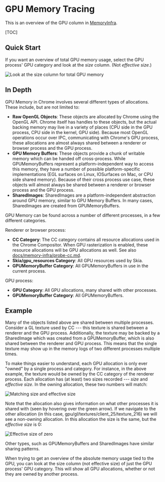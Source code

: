 # GPU Memory Tracing

This is an overview of the GPU column in [MemoryInfra][memory-infra].

[TOC]

## Quick Start

If you want an overview of total GPU memory usage, select the GPU process' GPU
category and look at the _size_ column. (Not _effective size_.)

![Look at the size column for total GPU memory][gpu-size-column]

[memory-infra]:    README.md
[gpu-size-column]: https://storage.googleapis.com/chromium-docs.appspot.com/c7d632c18d90d99e393ad0ade929f96e7d8243fe

## In Depth

GPU Memory in Chrome involves several different types of allocations. These
include, but are not limited to:

 * **Raw OpenGL Objects**: These objects are allocated by Chrome using the
   OpenGL API. Chrome itself has handles to these objects, but the actual
   backing memory may live in a variety of places (CPU side in the GPU process,
   CPU side in the kernel, GPU side). Because most OpenGL operations occur over
   IPC, communicating with Chrome's GPU process, these allocations are almost
   always shared between a renderer or browser process and the GPU process.
 * **GPU Memory Buffers**: These objects provide a chunk of writable memory
   which can be handed off cross-process. While GPUMemoryBuffers represent a
   platform-independent way to access this memory, they have a number of
   possible platform-specific implementations (EGL surfaces on Linux,
   IOSurfaces on Mac, or CPU side shared memory). Because of their cross
   process use case, these objects will almost always be shared between a
   renderer or browser process and the GPU process.
 * **SharedImages**: SharedImages are a platform-independent abstraction around GPU
   memory, similar to GPU Memory Buffers. In many cases, SharedImages are created
   from GPUMemoryBuffers.

GPU Memory can be found across a number of different processes, in a few
different categories.

Renderer or browser process:

 * **CC Category**: The CC category contains all resource allocations used in
   the Chrome Compositor. When GPU rasterization is enabled, these resource
   allocations will be GPU allocations as well. See also
   [docs/memory-infra/probe-cc.md][cc-memory].
 * **Skia/gpu_resources Category**: All GPU resources used by Skia.
 * **GPUMemoryBuffer Category**: All GPUMemoryBuffers in use in the current
   process.

GPU process:

 * **GPU Category**: All GPU allocations, many shared with other processes.
 * **GPUMemoryBuffer Category**: All GPUMemoryBuffers.

## Example

Many of the objects listed above are shared between multiple processes.
Consider a GL texture used by CC --- this texture is shared between a renderer
and the GPU process. Additionally, the texture may be backed by a SharedImage
which was created from a GPUMemoryBuffer, which is also shared between the
renderer and GPU process. This means that the single texture may show up in the
memory logs of two different processes multiple times.

To make things easier to understand, each GPU allocation is only ever "owned"
by a single process and category. For instance, in the above example, the
texture would be owned by the CC category of the renderer process. Each
allocation has (at least) two sizes recorded --- _size_ and _effective size_.
In the owning allocation, these two numbers will match:

![Matching size and effective size][owner-size]

Note that the allocation also gives information on what other processes it is
shared with (seen by hovering over the green arrow). If we navigate to the
other allocation (in this case, gpu/gl/textures/client_25/texture_216) we will
see a non-owning allocation. In this allocation the size is the same, but the
_effective size_ is 0:

![Effective size of zero][non-owner-size]

Other types, such as GPUMemoryBuffers and SharedImages have similar sharing
patterns.

When trying to get an overview of the absolute memory usage tied to the GPU,
you can look at the size column (not effective size) of just the GPU process'
GPU category. This will show all GPU allocations, whether or not they are owned
by another process.

[cc-memory]:      /docs/memory-infra/probe-cc.md
[owner-size]:     https://storage.googleapis.com/chromium-docs.appspot.com/a325c4426422e53394a322d31b652cfa34231189
[non-owner-size]: https://storage.googleapis.com/chromium-docs.appspot.com/b8cf464636940d0925f29a102e99aabb9af40b13

